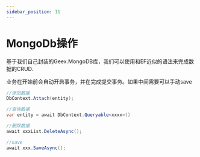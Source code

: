 ```yaml
---
sidebar_position: 11
---
```


# MongoDb操作

基于我们自己封装的Geex.MongoDB库，我们可以使用和EF近似的语法来完成数据的CRUD.

业务在开始前会自动开启事务，并在完成提交事务。如果中间需要可以手动save
```cs
//添加数据
DbContext.Attach(entity);

//查询数据
var entity = await DbContext.Queryable<xxxx>()

//删除数据
await xxxList.DeleteAsync();

//save
await xxx.SaveAsync();
```

